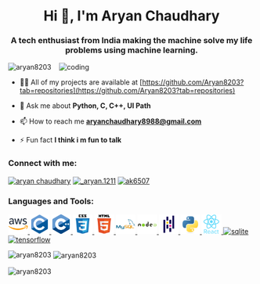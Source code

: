 <h1 align="center">Hi 👋, I'm Aryan Chaudhary</h1>
<h3 align="center">A tech enthusiast from India making the machine solve my life problems using machine learning.</h3>

<img align="right" alt="coding" width="400" src="https://media.tenor.com/s6eHxBGHvlIAAAAC/animation-cartoons.gif">

<p align="left"> <img src="https://komarev.com/ghpvc/?username=aryan8203&label=Profile%20views&color=0e75b6&style=flat" alt="aryan8203" /> </p>

- 👨‍💻 All of my projects are available at [https://github.com/Aryan8203?tab=repositories](https://github.com/Aryan8203?tab=repositories)

- 💬 Ask me about **Python, C, C++, UI Path**

- 📫 How to reach me **aryanchaudhary8988@gmail.com**

- ⚡ Fun fact **I think i m fun to talk**

<h3 align="left">Connect with me:</h3>
<p align="left">
<a href="https://linkedin.com/in/aryan chaudhary" target="blank"><img align="center" src="https://raw.githubusercontent.com/rahuldkjain/github-profile-readme-generator/master/src/images/icons/Social/linked-in-alt.svg" alt="aryan chaudhary" height="30" width="40" /></a>
<a href="https://instagram.com/_aryan.1211" target="blank"><img align="center" src="https://raw.githubusercontent.com/rahuldkjain/github-profile-readme-generator/master/src/images/icons/Social/instagram.svg" alt="_aryan.1211" height="30" width="40" /></a>
<a href="https://www.hackerrank.com/ak6507" target="blank"><img align="center" src="https://raw.githubusercontent.com/rahuldkjain/github-profile-readme-generator/master/src/images/icons/Social/hackerrank.svg" alt="ak6507" height="30" width="40" /></a>
</p>

<h3 align="left">Languages and Tools:</h3>
<p align="left"> <a href="https://aws.amazon.com" target="_blank" rel="noreferrer"> <img src="https://raw.githubusercontent.com/devicons/devicon/master/icons/amazonwebservices/amazonwebservices-original-wordmark.svg" alt="aws" width="40" height="40"/> </a> <a href="https://www.cprogramming.com/" target="_blank" rel="noreferrer"> <img src="https://raw.githubusercontent.com/devicons/devicon/master/icons/c/c-original.svg" alt="c" width="40" height="40"/> </a> <a href="https://www.w3schools.com/cpp/" target="_blank" rel="noreferrer"> <img src="https://raw.githubusercontent.com/devicons/devicon/master/icons/cplusplus/cplusplus-original.svg" alt="cplusplus" width="40" height="40"/> </a> <a href="https://www.w3schools.com/css/" target="_blank" rel="noreferrer"> <img src="https://raw.githubusercontent.com/devicons/devicon/master/icons/css3/css3-original-wordmark.svg" alt="css3" width="40" height="40"/> </a> <a href="https://www.w3.org/html/" target="_blank" rel="noreferrer"> <img src="https://raw.githubusercontent.com/devicons/devicon/master/icons/html5/html5-original-wordmark.svg" alt="html5" width="40" height="40"/> </a> <a href="https://www.mysql.com/" target="_blank" rel="noreferrer"> <img src="https://raw.githubusercontent.com/devicons/devicon/master/icons/mysql/mysql-original-wordmark.svg" alt="mysql" width="40" height="40"/> </a> <a href="https://nodejs.org" target="_blank" rel="noreferrer"> <img src="https://raw.githubusercontent.com/devicons/devicon/master/icons/nodejs/nodejs-original-wordmark.svg" alt="nodejs" width="40" height="40"/> </a> <a href="https://pandas.pydata.org/" target="_blank" rel="noreferrer"> <img src="https://raw.githubusercontent.com/devicons/devicon/2ae2a900d2f041da66e950e4d48052658d850630/icons/pandas/pandas-original.svg" alt="pandas" width="40" height="40"/> </a> <a href="https://www.python.org" target="_blank" rel="noreferrer"> <img src="https://raw.githubusercontent.com/devicons/devicon/master/icons/python/python-original.svg" alt="python" width="40" height="40"/> </a> <a href="https://reactjs.org/" target="_blank" rel="noreferrer"> <img src="https://raw.githubusercontent.com/devicons/devicon/master/icons/react/react-original-wordmark.svg" alt="react" width="40" height="40"/> </a> <a href="https://www.sqlite.org/" target="_blank" rel="noreferrer"> <img src="https://www.vectorlogo.zone/logos/sqlite/sqlite-icon.svg" alt="sqlite" width="40" height="40"/> </a> <a href="https://www.tensorflow.org" target="_blank" rel="noreferrer"> <img src="https://www.vectorlogo.zone/logos/tensorflow/tensorflow-icon.svg" alt="tensorflow" width="40" height="40"/> </a> </p>

<p><img align="left" src="https://github-readme-stats.vercel.app/api/top-langs?username=aryan8203&show_icons=true&locale=en&layout=compact" alt="aryan8203" /></p>

<p>&nbsp;<img align="center" src="https://github-readme-stats.vercel.app/api?username=aryan8203&show_icons=true&locale=en" alt="aryan8203" /></p>

<p><img align="center" src="https://github-readme-streak-stats.herokuapp.com/?user=aryan8203&" alt="aryan8203" /></p>

